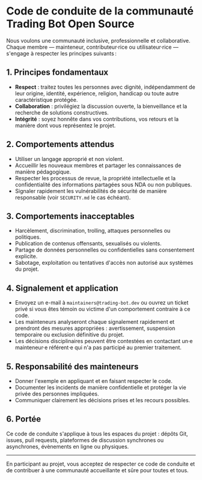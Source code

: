 # Code de conduite de la communauté Trading Bot Open Source

Nous voulons une communauté inclusive, professionnelle et collaborative. Chaque membre — mainteneur,
contributeur·rice ou utilisateur·rice — s'engage à respecter les principes suivants :

## 1. Principes fondamentaux

- **Respect** : traitez toutes les personnes avec dignité, indépendamment de leur origine, identité,
  expérience, religion, handicap ou toute autre caractéristique protégée.
- **Collaboration** : privilégiez la discussion ouverte, la bienveillance et la recherche de solutions
  constructives.
- **Intégrité** : soyez honnête dans vos contributions, vos retours et la manière dont vous représentez
  le projet.

## 2. Comportements attendus

- Utiliser un langage approprié et non violent.
- Accueillir les nouveaux membres et partager les connaissances de manière pédagogique.
- Respecter les processus de revue, la propriété intellectuelle et la confidentialité des informations
  partagées sous NDA ou non publiques.
- Signaler rapidement les vulnérabilités de sécurité de manière responsable (voir `SECURITY.md` le cas
  échéant).

## 3. Comportements inacceptables

- Harcèlement, discrimination, trolling, attaques personnelles ou politiques.
- Publication de contenus offensants, sexualisés ou violents.
- Partage de données personnelles ou confidentielles sans consentement explicite.
- Sabotage, exploitation ou tentatives d'accès non autorisé aux systèmes du projet.

## 4. Signalement et application

- Envoyez un e-mail à `maintainers@trading-bot.dev` ou ouvrez un ticket privé si vous êtes témoin ou
  victime d'un comportement contraire à ce code.
- Les mainteneurs analyseront chaque signalement rapidement et prendront des mesures appropriées :
  avertissement, suspension temporaire ou exclusion définitive du projet.
- Les décisions disciplinaires peuvent être contestées en contactant un·e mainteneur·e référent·e qui
  n'a pas participé au premier traitement.

## 5. Responsabilité des mainteneurs

- Donner l'exemple en appliquant et en faisant respecter le code.
- Documenter les incidents de manière confidentielle et protéger la vie privée des personnes impliquées.
- Communiquer clairement les décisions prises et les recours possibles.

## 6. Portée

Ce code de conduite s'applique à tous les espaces du projet : dépôts Git, issues, pull requests,
plateformes de discussion synchrones ou asynchrones, évènements en ligne ou physiques.

---

En participant au projet, vous acceptez de respecter ce code de conduite et de contribuer à une
communauté accueillante et sûre pour toutes et tous.
